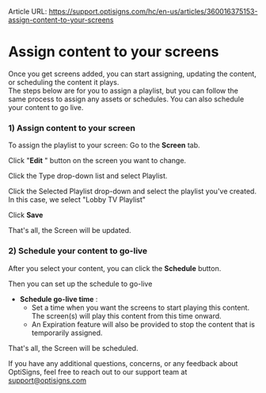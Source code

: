 Article URL: https://support.optisigns.com/hc/en-us/articles/360016375153-assign-content-to-your-screens

# Assign content to your screens

Once you get screens added, you can start assigning, updating the content, or
scheduling the content it plays.  
The steps below are for you to assign a playlist, but you can follow the same
process to assign any assets or schedules. You can also schedule your content
to go live.

### 1) Assign content to your screen

To assign the playlist to your screen: Go to the **Screen** tab.

Click "**Edit** " button on the screen you want to change.

Click the Type drop-down list and select Playlist.

Click the Selected Playlist drop-down and select the playlist you've created.
In this case, we select "Lobby TV Playlist"

Click **Save**

That's all, the Screen will be updated.

### 2) Schedule your content to go-live

After you select your content, you can click the **Schedule** button.

Then you can set up the schedule to go-live  

  * **Schedule go-live time** : 
    * Set a time when you want the screens to start playing this content. The screen(s) will play this content from this time onward.
    * An Expiration feature will also be provided to stop the content that is temporarily assigned.

That's all, the Screen will be scheduled.

If you have any additional questions, concerns, or any feedback about
OptiSigns, feel free to reach out to our support team at
[support@optisigns.com](mailto:support@optisigns.com)

